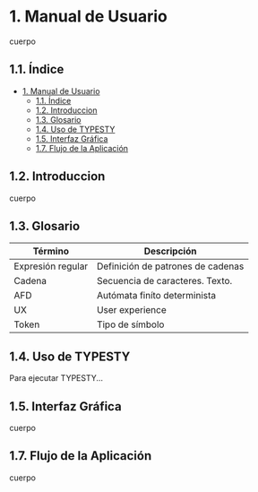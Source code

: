 # 1. Manual de Usuario
cuerpo

## 1.1. Índice
- [1. Manual de Usuario](#1-manual-de-usuario)
  - [1.1. Índice](#11-índice)
  - [1.2. Introduccion](#12-introduccion)
  - [1.3. Glosario](#13-glosario)
  - [1.4. Uso de TYPESTY](#14-uso-de-typesty)
  - [1.5. Interfaz Gráfica](#15-interfaz-gráfica)
  - [1.7. Flujo de la Aplicación](#17-flujo-de-la-aplicación)

## 1.2. Introduccion
cuerpo

## 1.3. Glosario
| Término           | Descripción                       |
| ----------------- | --------------------------------- |
| Expresión regular | Definición de patrones de cadenas |
| Cadena            | Secuencia de caracteres. Texto.   |
| AFD               | Autómata finíto determinista      |
| UX                | User experience                   |
| Token             | Tipo de símbolo                   |


## 1.4. Uso de TYPESTY
Para ejecutar TYPESTY...

## 1.5. Interfaz Gráfica
cuerpo

## 1.7. Flujo de la Aplicación
cuerpo